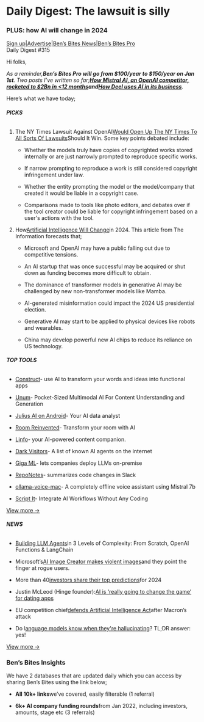 # Daily Digest: The lawsuit is silly

### PLUS: how AI will change in 2024

[Sign up](https://www.bensbites.beehiiv.com/subscribe?utm_source=bensbites\&utm_medium=referral\&utm_campaign=daily-digest-the-lawsuit-is-silly)|[Advertise](https://sponsor.bensbites.co/?utm_source=bensbites\&utm_medium=referral\&utm_campaign=daily-digest-the-lawsuit-is-silly)|[Ben’s Bites News](https://news.bensbites.co/?utm_source=bensbites\&utm_medium=referral\&utm_campaign=daily-digest-the-lawsuit-is-silly)|[Ben’s Bites Pro](https://bensbites.beehiiv.com/upgrade)\
Daily Digest #315

Hi folks,

*As a reminder,****Ben’s Bites Pro will go from $100/year to $150/year on Jan 1st****. Two posts I’ve written so far;**[How Mistral AI, an OpenAI competitor, rocketed to $2Bn in <12 months](https://bensbites.beehiiv.com/p/mistral-ai-openai-competitor-rocketed-2bn-12-months)**and**[How Deel uses AI in its business](https://bensbites.beehiiv.com/p/deel-uses-ai-business)**.*

Here’s what we have today;

###### **PICKS**

1. The NY Times Lawsuit Against OpenAI[Would Open Up The NY Times To All Sorts Of Lawsuits](https://www.techdirt.com/2023/12/28/the-ny-times-lawsuit-against-openai-would-open-up-the-ny-times-to-all-sorts-of-lawsuits-should-it-win/?utm_source=bensbites\&utm_medium=referral\&utm_campaign=daily-digest-the-lawsuit-is-silly)Should It Win. Some key points debated include:

   - Whether the models truly have copies of copyrighted works stored internally or are just narrowly prompted to reproduce specific works.

   - If narrow prompting to reproduce a work is still considered copyright infringement under law.

   - Whether the entity prompting the model or the model/company that created it would be liable in a copyright case.

   - Comparisons made to tools like photo editors, and debates over if the tool creator could be liable for copyright infringement based on a user's actions with the tool.

2. How[Artificial Intelligence Will Change](https://www.theinformation.com/articles/how-artificial-intelligence-will-change-in-2024?rc=bdorru\&utm_source=bensbites\&utm_medium=referral\&utm_campaign=daily-digest-the-lawsuit-is-silly)in 2024. This article from The Information forecasts that;

   - Microsoft and OpenAI may have a public falling out due to competitive tensions.

   - An AI startup that was once successful may be acquired or shut down as funding becomes more difficult to obtain.

   - The dominance of transformer models in generative AI may be challenged by new non-transformer models like Mamba.

   - AI-generated misinformation could impact the 2024 US presidential election.

   - Generative AI may start to be applied to physical devices like robots and wearables.

   - China may develop powerful new AI chips to reduce its reliance on US technology.

###### **TOP TOOLS**

- [Construct](https://useconstruct.ai/?utm_source=bensbites\&utm_medium=referral\&utm_campaign=daily-digest-the-lawsuit-is-silly)- use AI to transform your words and ideas into functional apps

- [Unum](https://github.com/unum-cloud/uform?utm_source=bensbites\&utm_medium=referral\&utm_campaign=daily-digest-the-lawsuit-is-silly)- Pocket-Sized Multimodal AI For Content Understanding and Generation

- [Julius AI on Android](https://play.google.com/store/apps/details?id=julius.ai\&utm_source=bensbites\&utm_medium=referral\&utm_campaign=daily-digest-the-lawsuit-is-silly)- Your AI data analyst

- [Room Reinvented](https://roomreinvented.com/?utm_source=bensbites\&utm_medium=referral\&utm_campaign=daily-digest-the-lawsuit-is-silly)- Transform your room with AI

- [Linfo](https://linfo.ai/?utm_source=bensbites\&utm_medium=referral\&utm_campaign=daily-digest-the-lawsuit-is-silly)- your AI-powered content companion.

- [Dark Visitors](https://darkvisitors.com/?utm_source=bensbites\&utm_medium=referral\&utm_campaign=daily-digest-the-lawsuit-is-silly)- A list of known AI agents on the internet

- [Giga ML](https://gigaml.com/?utm_source=bensbites\&utm_medium=referral\&utm_campaign=daily-digest-the-lawsuit-is-silly)- lets companies deploy LLMs on-premise

- [RepoNotes](https://www.reponotes.com/?utm_source=bensbites\&utm_medium=referral\&utm_campaign=daily-digest-the-lawsuit-is-silly)- summarizes code changes in Slack

- [ollama-voice-mac](https://github.com/apeatling/ollama-voice-mac?utm_source=bensbites\&utm_medium=referral\&utm_campaign=daily-digest-the-lawsuit-is-silly)- A completely offline voice assistant using Mistral 7b

- [Script It](https://www.scriptit.app/?utm_source=bensbites\&utm_medium=referral\&utm_campaign=daily-digest-the-lawsuit-is-silly)- Integrate AI Workflows Without Any Coding

[View more →](https://news.bensbites.co/tags/show?utm_source=bensbites\&utm_medium=referral\&utm_campaign=daily-digest-the-lawsuit-is-silly)

###### **NEWS**

- [Building LLM Agents](https://lucas-soares.medium.com/building-llm-agents-in-3-levels-of-complexity-from-scratch-openai-functions-langchain-bec68b451b84?utm_source=bensbites\&utm_medium=referral\&utm_campaign=daily-digest-the-lawsuit-is-silly)in 3 Levels of Complexity: From Scratch, OpenAI Functions & LangChain

- Microsoft’s[AI Image Creator makes violent images](https://www.washingtonpost.com/technology/2023/12/28/microsoft-ai-bing-image-creator/?utm_source=bensbites\&utm_medium=referral\&utm_campaign=daily-digest-the-lawsuit-is-silly)and they point the finger at rogue users.

- More than 40[investors share their top predictions](https://techcrunch.com/2023/12/28/40-investor-predictions-for-2024/?utm_source=bensbites\&utm_medium=referral\&utm_campaign=daily-digest-the-lawsuit-is-silly)for 2024

- Justin McLeod (Hinge founder):[AI is ‘really going to change the game’ for dating apps](https://www.ft.com/content/2969249f-f54b-4697-b9b5-48ab7daeb7ac?utm_source=bensbites\&utm_medium=referral\&utm_campaign=daily-digest-the-lawsuit-is-silly)

- EU competition chief[defends Artificial Intelligence Act](https://www.ft.com/content/2b18b3e7-5b92-4577-9c8e-6db2bdd016d8?utm_source=bensbites\&utm_medium=referral\&utm_campaign=daily-digest-the-lawsuit-is-silly)after Macron’s attack

- Do l[anguage models know when they're hallucinating](https://arxiv.org/abs/2312.17249?utm_source=bensbites\&utm_medium=referral\&utm_campaign=daily-digest-the-lawsuit-is-silly)? TL;DR answer: yes!

[View more →](https://news.bensbites.co/tags/news/trending?utm_source=bensbites\&utm_medium=referral\&utm_campaign=daily-digest-the-lawsuit-is-silly)

### Ben’s Bites Insights

We have 2 databases that are updated daily which you can access by sharing Ben’s Bites using the link below;

- **All 10k+ links**we’ve covered, easily filterable (1 referral)

- **6k+ AI company funding rounds**from Jan 2022, including investors, amounts, stage etc (3 referrals)
